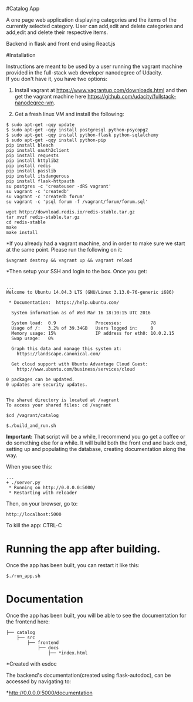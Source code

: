 
#Catalog App

A one page web application displaying categories and the items of the currently selected category. 
User can add,edit and delete categories and add,edit and delete their respective items.

Backend in flask and front end using React.js

#Installation

Instructions are meant to be used by a user running the vagrant machine provided in the full-stack web developer nanodegree of Udacity.  
If you don't have it, you have two options: 
 
 1) Install vagrant at https://www.vagrantup.com/downloads.html and then get the vagrant machine here https://github.com/udacity/fullstack-nanodegree-vm.
 
 2) Get a fresh linux VM and install the following:
 
```
$ sudo apt-get -qqy update
$ sudo apt-get -qqy install postgresql python-psycopg2
$ sudo apt-get -qqy install python-flask python-sqlalchemy
$ sudo apt-get -qqy install python-pip
pip install bleach
pip install oauth2client
pip install requests
pip install httplib2
pip install redis
pip install passlib
pip install itsdangerous
pip install flask-httpauth
su postgres -c 'createuser -dRS vagrant'
su vagrant -c 'createdb'
su vagrant -c 'createdb forum'
su vagrant -c 'psql forum -f /vagrant/forum/forum.sql'

wget http://download.redis.io/redis-stable.tar.gz
tar xvzf redis-stable.tar.gz
cd redis-stable
make
make install
```

*If you already had a vagrant machine, and in order to make sure we start at the same point. Please run the following on it:

`$vagrant destroy && vagrant up && vagrant reload`

*Then setup your SSH and login to the box. Once you get:

```

...
Welcome to Ubuntu 14.04.3 LTS (GNU/Linux 3.13.0-76-generic i686)

 * Documentation:  https://help.ubuntu.com/

  System information as of Wed Mar 16 18:10:15 UTC 2016

  System load:  0.9               Processes:           78
  Usage of /:   3.2% of 39.34GB   Users logged in:     0
  Memory usage: 15%               IP address for eth0: 10.0.2.15
  Swap usage:   0%

  Graph this data and manage this system at:
    https://landscape.canonical.com/

  Get cloud support with Ubuntu Advantage Cloud Guest:
    http://www.ubuntu.com/business/services/cloud

0 packages can be updated.
0 updates are security updates.


The shared directory is located at /vagrant
To access your shared files: cd /vagrant
```

`$cd /vagrant/catalog`

`$./build_and_run.sh`

**Important:** That script will be a while, I recommend you go get a coffee or do something else for a while. It will build both the front end and back end, setting up and populating the database, creating documentation along the way.

When you see this:
```
...
+ ./server.py
 * Running on http://0.0.0.0:5000/
 * Restarting with reloader

```

Then, on your browser, go to:

 `http://localhost:5000`

To kill the app: CTRL-C

# Running the app after building.

Once the app has been built, you can restart it like this:

`$./run_app.sh`

# Documentation

Once the app has been built, you will be able to see the documentation for the frontend here:

```
├── catalog
    ├── src
        ├── frontend
            ├── docs
                ├── *index.html
```
*Created with esdoc

The backend's documentation(created using flask-autodoc), can be accessed by navigating to: 

*http://0.0.0.0:5000/documentation
